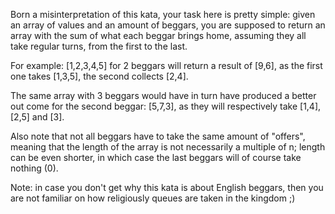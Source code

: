 Born a misinterpretation of this kata, your task here is pretty simple: given an array of values and an amount of beggars, you are supposed to return an array with the sum of what each beggar brings home, assuming they all take regular turns, from the first to the last.

For example: [1,2,3,4,5] for 2 beggars will return a result of [9,6], as the first one takes [1,3,5], the second collects [2,4].

The same array with 3 beggars would have in turn have produced a better out come for the second beggar: [5,7,3], as they will respectively take [1,4], [2,5] and [3].

Also note that not all beggars have to take the same amount of "offers", meaning that the length of the array is not necessarily a multiple of n; length can be even shorter, in which case the last beggars will of course take nothing (0).

Note: in case you don't get why this kata is about English beggars, then you are not familiar on how religiously queues are taken in the kingdom ;)